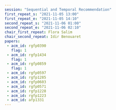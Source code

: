 ```yaml
---
session: "Sequential and Temporal Recommendation"
first_repeat_s: "2021-11-05 13:00" 
first_repeat_e: "2021-11-05 14:10" 
second_repeat_s: "2021-11-06 01:00" 
second_repeat_e: "2021-11-06 02:10"
chair_first_repeat: Flora Salim
chair_second_repeat: Idir Benouaret
papers:
 - acm_id: rgfp0390
   flag: 1
 - acm_id: rgfp1434
   flag: 1
 - acm_id: rgfp0859
   flag: 1
 - acm_id: rgfp0597
 - acm_id: rgfp1285
 - acm_id: rgfp0603
 - acm_id: rgfp0571
 - acm_id: rgfp1228
 - acm_id: rgfp1223
 - acm_id: afp1331
---
```


